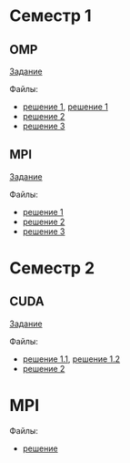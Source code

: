 # Семестр 1
## OMP
[Задание](omp.pdf)

Файлы:
* [решение 1](omp1.cpp), [решение 1](omp1-2.cpp)
* [решение 2](omp2.cpp)
* [решение 3](omp3.cpp)

## MPI
[Задание](mpi.pdf)

Файлы:
* [решение 1](mpi1.cpp)
* [решение 2](mpi2.cpp)
* [решение 3](mpi3.cpp)

# Семестр 2
## CUDA
[Задание](cuda.pdf)

Файлы:
* [решение 1.1](cuda1-1.py), [решение 1.2](cuda1-2.py)
* [решение 2](cuda2.py)

# MPI
Файлы:
* [решение](mpi.c)